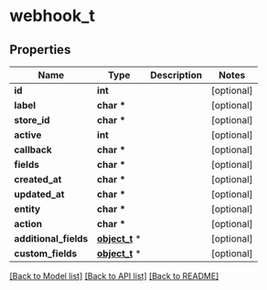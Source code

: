 # webhook_t

## Properties
Name | Type | Description | Notes
------------ | ------------- | ------------- | -------------
**id** | **int** |  | [optional] 
**label** | **char \*** |  | [optional] 
**store_id** | **char \*** |  | [optional] 
**active** | **int** |  | [optional] 
**callback** | **char \*** |  | [optional] 
**fields** | **char \*** |  | [optional] 
**created_at** | **char \*** |  | [optional] 
**updated_at** | **char \*** |  | [optional] 
**entity** | **char \*** |  | [optional] 
**action** | **char \*** |  | [optional] 
**additional_fields** | [**object_t**](.md) \* |  | [optional] 
**custom_fields** | [**object_t**](.md) \* |  | [optional] 

[[Back to Model list]](../README.md#documentation-for-models) [[Back to API list]](../README.md#documentation-for-api-endpoints) [[Back to README]](../README.md)


